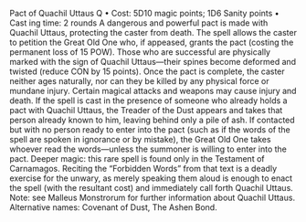 Pact of Quachil Uttaus Q
• Cost:  5D10 magic points; 1D6 Sanity points
•
 Cast
ing time: 2 rounds
A dangerous and powerful pact is made with Quachil 
Uttaus, protecting the caster from death. The spell allows 
the caster to petition the Great Old One who, if appeased, 
grants the pact (costing the permanent loss of 15 POW). 
Those who are successful are physically marked with the 
sign of Quachil Uttaus—their spines become deformed and twisted (reduce CON by 15 points). Once the pact is 
complete, the caster neither ages naturally, nor can they 
be killed by any physical force or mundane injury. Certain 
magical attacks and weapons may cause injury and death.
If the spell is cast in the presence of someone who 
already holds a pact with Quachil Uttaus, the Treader of 
the Dust appears and takes that person already known to 
him, leaving behind only a pile of ash. If contacted but 
with no person ready to enter into the pact (such as if the 
words of the spell are spoken in ignorance or by mistake), 
the Great Old One takes whoever read the words—unless 
the summoner is willing to enter into the pact. 
Deeper magic: this rare spell is found only in the Testament 
of Carnamagos. Reciting the “Forbidden Words” from that 
text is a deadly exercise for the unwary, as merely speaking 
them aloud is enough to enact the spell (with the resultant 
cost) and immediately call forth Quachil Uttaus.
Note: see Malleus Monstrorum for further information about 
Quachil Uttaus.
Alternative names: Covenant of Dust, The Ashen Bond.


